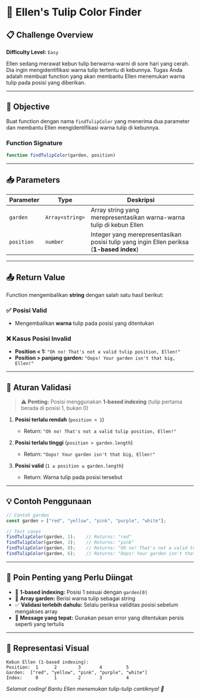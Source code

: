 # 🌷 Ellen's Tulip Color Finder

## 📋 Challenge Overview

**Difficulty Level:** `Easy`

Ellen sedang merawat kebun tulip berwarna-warni di sore hari yang cerah. Dia ingin mengidentifikasi warna tulip tertentu di kebunnya. Tugas Anda adalah membuat function yang akan membantu Ellen menemukan warna tulip pada posisi yang diberikan.

---

## 🎯 Objective

Buat function dengan nama `findTulipColor` yang menerima dua parameter dan membantu Ellen mengidentifikasi warna tulip di kebunnya.

### Function Signature
```javascript
function findTulipColor(garden, position)
```

---

## 📥 Parameters

| Parameter | Type | Deskripsi |
|-----------|------|-----------|
| `garden` | `Array<string>` | Array string yang merepresentasikan warna-warna tulip di kebun Ellen |
| `position` | `number` | Integer yang merepresentasikan posisi tulip yang ingin Ellen periksa (**1-based index**) |

---

## 📤 Return Value

Function mengembalikan **string** dengan salah satu hasil berikut:

### ✅ Posisi Valid
- Mengembalikan **warna** tulip pada posisi yang ditentukan

### ❌ Kasus Posisi Invalid
- **Position < 1:** `"Oh no! That's not a valid tulip position, Ellen!"`
- **Position > panjang garden:** `"Oops! Your garden isn't that big, Ellen!"`

---

## 📏 Aturan Validasi

> ⚠️ **Penting:** Posisi menggunakan **1-based indexing** (tulip pertama berada di posisi 1, bukan 0)

1. **Posisi terlalu rendah** (`position < 1`)
   - Return: `"Oh no! That's not a valid tulip position, Ellen!"`

2. **Posisi terlalu tinggi** (`position > garden.length`)
   - Return: `"Oops! Your garden isn't that big, Ellen!"`

3. **Posisi valid** (`1 ≤ position ≤ garden.length`)
   - Return: Warna tulip pada posisi tersebut

---

## 💡 Contoh Penggunaan

```javascript
// Contoh garden
const garden = ["red", "yellow", "pink", "purple", "white"];

// Test cases
findTulipColor(garden, 1);    // Returns: "red"
findTulipColor(garden, 3);    // Returns: "pink"
findTulipColor(garden, 0);    // Returns: "Oh no! That's not a valid tulip position, Ellen!"
findTulipColor(garden, 6);    // Returns: "Oops! Your garden isn't that big, Ellen!"
```

---

## 🧠 Poin Penting yang Perlu Diingat

- 🔢 **1-based indexing:** Posisi 1 sesuai dengan `garden[0]`
- 🌷 **Array garden:** Berisi warna tulip sebagai string
- ✅ **Validasi terlebih dahulu:** Selalu periksa validitas posisi sebelum mengakses array
- 📝 **Message yang tepat:** Gunakan pesan error yang ditentukan persis seperti yang tertulis

---

## 🎨 Representasi Visual

```
Kebun Ellen (1-based indexing):
Position:  1      2        3       4         5
Garden:  ["red", "yellow", "pink", "purple", "white"]
Index:     0      1        2       3         4
```

*Selamat coding! Bantu Ellen menemukan tulip-tulip cantiknya! 🌷*
